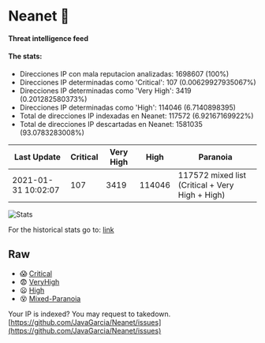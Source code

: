 # Neanet :hocho:
#### Threat intelligence feed
#### The stats:

- Direcciones IP con mala reputacion analizadas: 1698607 (100%)
- Direcciones IP determinadas como 'Critical':  107 (0.00629927935067%)
- Direcciones IP determinadas como 'Very High':  3419 (0.201282580373%)
- Direcciones IP determinadas como 'High':  114046 (6.7140898395)
- Total de direcciones IP indexadas en Neanet:  117572 (6.92167169922%)
- Total de direcciones IP descartadas en Neanet:  1581035 (93.0783283008%)

| Last Update | Critical | Very High | High | Paranoia |
| --- | --- | --- | --- | --- |
| 2021-01-31 10:02:07 | 107 | 3419 | 114046 | 117572 mixed list (Critical + Very High + High)|

![Stats](https://docs.google.com/spreadsheets/d/e/2PACX-1vSnaNMIXVabIpDJjufMlzH7poXnshF3mgd8Is1g9ytUEzVsP5my4Trn8f-xkoLLQ38xpL3HtmUexLo6/pubchart?oid=501124687&format=image)

For the historical stats go to: [link](/stats.csv)
## Raw
- :scream: [Critical](https://raw.githubusercontent.com/JavaGarcia/Neanet/master/blacklists/neanet_critical.txt)
- :fearful: [VeryHigh](https://raw.githubusercontent.com/JavaGarcia/Neanet/master/blacklists/neanet_veryHigh.txtt)
- :frowning: [High](https://raw.githubusercontent.com/JavaGarcia/Neanet/master/blacklists/neanet_high.txt)
- :dizzy_face: [Mixed-Paranoia](https://raw.githubusercontent.com/JavaGarcia/Neanet/master/blacklists/neanet_all.txt)


Your IP is indexed? You may request to takedown. [https://github.com/JavaGarcia/Neanet/issues](https://github.com/JavaGarcia/Neanet/issues)
















































































































































































































































































































































































































































































































































































































































































































































































































































































































































































































































































































































































































































































































































































































































































































































































































































































































































































































































































































































































































































































































































































































































































































































































































































































































































































































































































































































































































































































































































































































































































































































































































































































































































































































































































































































































































































































































































































































































































































































































































